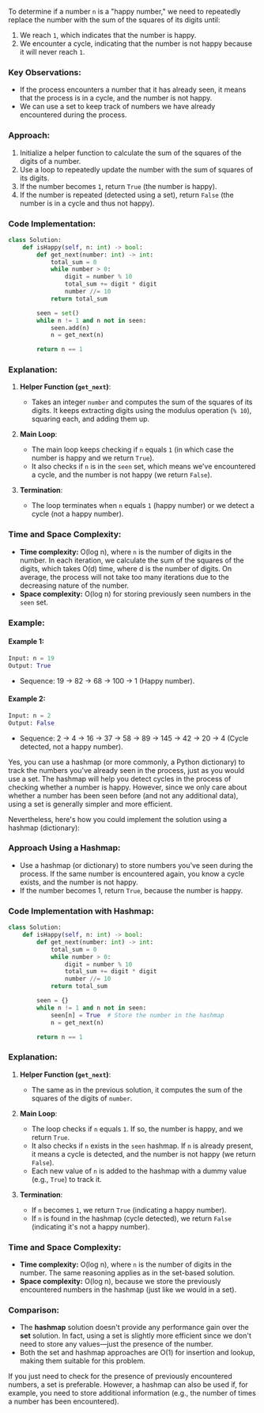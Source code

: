 To determine if a number `n` is a "happy number," we need to repeatedly replace the number with the sum of the squares of its digits until:
1. We reach `1`, which indicates that the number is happy.
2. We encounter a cycle, indicating that the number is not happy because it will never reach `1`.

### Key Observations:
- If the process encounters a number that it has already seen, it means that the process is in a cycle, and the number is not happy.
- We can use a set to keep track of numbers we have already encountered during the process.

### Approach:
1. Initialize a helper function to calculate the sum of the squares of the digits of a number.
2. Use a loop to repeatedly update the number with the sum of squares of its digits.
3. If the number becomes `1`, return `True` (the number is happy).
4. If the number is repeated (detected using a set), return `False` (the number is in a cycle and thus not happy).

### Code Implementation:

```python
class Solution:
    def isHappy(self, n: int) -> bool:
        def get_next(number: int) -> int:
            total_sum = 0
            while number > 0:
                digit = number % 10
                total_sum += digit * digit
                number //= 10
            return total_sum

        seen = set()
        while n != 1 and n not in seen:
            seen.add(n)
            n = get_next(n)

        return n == 1
```

### Explanation:

1. **Helper Function (`get_next`)**:
   - Takes an integer `number` and computes the sum of the squares of its digits. It keeps extracting digits using the modulus operation (`% 10`), squaring each, and adding them up.

2. **Main Loop**:
   - The main loop keeps checking if `n` equals `1` (in which case the number is happy and we return `True`).
   - It also checks if `n` is in the `seen` set, which means we've encountered a cycle, and the number is not happy (we return `False`).

3. **Termination**:
   - The loop terminates when `n` equals `1` (happy number) or we detect a cycle (not a happy number).

### Time and Space Complexity:
- **Time complexity:** O(log n), where `n` is the number of digits in the number. In each iteration, we calculate the sum of the squares of the digits, which takes O(d) time, where d is the number of digits. On average, the process will not take too many iterations due to the decreasing nature of the number.
- **Space complexity:** O(log n) for storing previously seen numbers in the `seen` set.

### Example:

#### Example 1:
```python
Input: n = 19
Output: True
```
- Sequence: 19 → 82 → 68 → 100 → 1 (Happy number).

#### Example 2:
```python
Input: n = 2
Output: False
```
- Sequence: 2 → 4 → 16 → 37 → 58 → 89 → 145 → 42 → 20 → 4 (Cycle detected, not a happy number).



Yes, you can use a hashmap (or more commonly, a Python dictionary) to track the numbers you've already seen in the process, just as you would use a set. The hashmap will help you detect cycles in the process of checking whether a number is happy. However, since we only care about whether a number has been seen before (and not any additional data), using a set is generally simpler and more efficient.

Nevertheless, here's how you could implement the solution using a hashmap (dictionary):

### Approach Using a Hashmap:
- Use a hashmap (or dictionary) to store numbers you've seen during the process. If the same number is encountered again, you know a cycle exists, and the number is not happy.
- If the number becomes 1, return `True`, because the number is happy.

### Code Implementation with Hashmap:

```python
class Solution:
    def isHappy(self, n: int) -> bool:
        def get_next(number: int) -> int:
            total_sum = 0
            while number > 0:
                digit = number % 10
                total_sum += digit * digit
                number //= 10
            return total_sum

        seen = {}
        while n != 1 and n not in seen:
            seen[n] = True  # Store the number in the hashmap
            n = get_next(n)

        return n == 1
```

### Explanation:
1. **Helper Function (`get_next`)**:
   - The same as in the previous solution, it computes the sum of the squares of the digits of `number`.

2. **Main Loop**:
   - The loop checks if `n` equals `1`. If so, the number is happy, and we return `True`.
   - It also checks if `n` exists in the `seen` hashmap. If `n` is already present, it means a cycle is detected, and the number is not happy (we return `False`).
   - Each new value of `n` is added to the hashmap with a dummy value (e.g., `True`) to track it.

3. **Termination**:
   - If `n` becomes `1`, we return `True` (indicating a happy number).
   - If `n` is found in the hashmap (cycle detected), we return `False` (indicating it's not a happy number).

### Time and Space Complexity:
- **Time complexity:** O(log n), where `n` is the number of digits in the number. The same reasoning applies as in the set-based solution.
- **Space complexity:** O(log n), because we store the previously encountered numbers in the hashmap (just like we would in a set).

### Comparison:
- The **hashmap** solution doesn't provide any performance gain over the **set** solution. In fact, using a set is slightly more efficient since we don't need to store any values—just the presence of the number.
- Both the set and hashmap approaches are O(1) for insertion and lookup, making them suitable for this problem.

If you just need to check for the presence of previously encountered numbers, a set is preferable. However, a hashmap can also be used if, for example, you need to store additional information (e.g., the number of times a number has been encountered).
